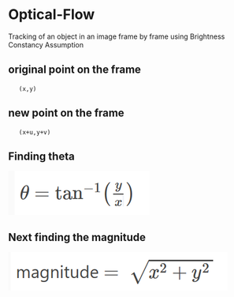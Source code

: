 # Optical-Flow
Tracking of an object in an image frame by frame using Brightness Constancy Assumption

## original point on the frame 
  ```
     (x,y)
  ```
## new point on the frame 
  ```
     (x+u,y+v)
  ```

## Finding theta 

![alt text](https://github.com/DanielsKraus/Optical-Flow/blob/master/images/finding_theta.PNG)

## Next finding the magnitude

![alt text](https://github.com/DanielsKraus/Optical-Flow/blob/master/images/finding_magnitude.PNG)
